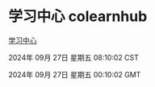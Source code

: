 # 学习中心 colearnhub
[学习中心](http://219.139.198.207:56308/colearnhub/)

2024年 09月 27日 星期五 08:10:02 CST

2024年 09月 27日 星期五 00:10:02 GMT
